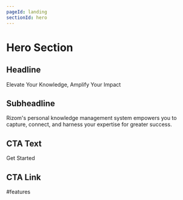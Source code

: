 ```yaml
---
pageId: landing
sectionId: hero
---
```

# Hero Section

## Headline
Elevate Your Knowledge, Amplify Your Impact

## Subheadline
Rizom's personal knowledge management system empowers you to capture, connect, and harness your expertise for greater success.

## CTA Text
Get Started

## CTA Link
#features
